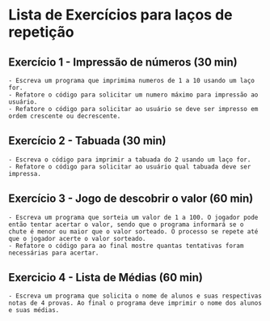# Lista de Exercícios para laços de repetição

## Exercício 1 - Impressão de números (30 min)
    - Escreva um programa que imprimima numeros de 1 a 10 usando um laço for. 
    - Refatore o código para solicitar um numero máximo para impressão ao usuário.
    - Refatore o código para solicitar ao usuário se deve ser impresso em ordem crescente ou decrescente.

## Exercício 2 - Tabuada (30 min)
    - Escreva o código para imprimir a tabuada do 2 usando um laço for.
    - Refatore o código para solicitar ao usuário qual tabuada deve ser impressa.

## Exercício 3 - Jogo de descobrir o valor (60 min)
    - Escreva um programa que sorteia um valor de 1 a 100. O jogador pode então tentar acertar o valor, sendo que o programa informará se o chute é menor ou maior que o valor sorteado. O processo se repete até que o jogador acerte o valor sorteado.
    - Refatore o código para ao final mostre quantas tentativas foram necessárias para acertar.

## Exercicio 4 - Lista de Médias (60 min)
    - Escreva um programa que solicita o nome de alunos e suas respectivas notas de 4 provas. Ao final o programa deve imprimir o nome dos alunos e suas médias.